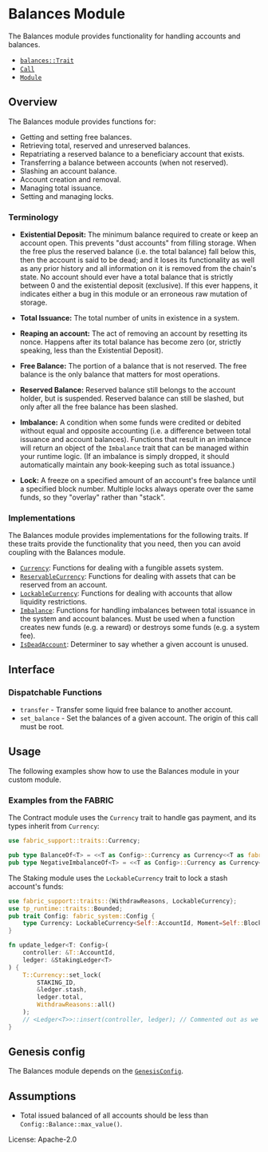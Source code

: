 # Balances Module

The Balances module provides functionality for handling accounts and balances.

- [`balances::Trait`](https://docs.rs/noble-balances/latest/noble_balances/trait.Trait.html)
- [`Call`](https://docs.rs/noble-balances/latest/noble_balances/enum.Call.html)
- [`Module`](https://docs.rs/noble-balances/latest/noble_balances/struct.Module.html)

## Overview

The Balances module provides functions for:

- Getting and setting free balances.
- Retrieving total, reserved and unreserved balances.
- Repatriating a reserved balance to a beneficiary account that exists.
- Transferring a balance between accounts (when not reserved).
- Slashing an account balance.
- Account creation and removal.
- Managing total issuance.
- Setting and managing locks.

### Terminology

- **Existential Deposit:** The minimum balance required to create or keep an account open. This prevents
"dust accounts" from filling storage. When the free plus the reserved balance (i.e. the total balance)
  fall below this, then the account is said to be dead; and it loses its functionality as well as any
  prior history and all information on it is removed from the chain's state.
  No account should ever have a total balance that is strictly between 0 and the existential
  deposit (exclusive). If this ever happens, it indicates either a bug in this module or an
  erroneous raw mutation of storage.

- **Total Issuance:** The total number of units in existence in a system.

- **Reaping an account:** The act of removing an account by resetting its nonce. Happens after its
total balance has become zero (or, strictly speaking, less than the Existential Deposit).

- **Free Balance:** The portion of a balance that is not reserved. The free balance is the only
  balance that matters for most operations.

- **Reserved Balance:** Reserved balance still belongs to the account holder, but is suspended.
  Reserved balance can still be slashed, but only after all the free balance has been slashed.

- **Imbalance:** A condition when some funds were credited or debited without equal and opposite accounting
(i.e. a difference between total issuance and account balances). Functions that result in an imbalance will
return an object of the `Imbalance` trait that can be managed within your runtime logic. (If an imbalance is
simply dropped, it should automatically maintain any book-keeping such as total issuance.)

- **Lock:** A freeze on a specified amount of an account's free balance until a specified block number. Multiple
locks always operate over the same funds, so they "overlay" rather than "stack".

### Implementations

The Balances module provides implementations for the following traits. If these traits provide the functionality
that you need, then you can avoid coupling with the Balances module.

- [`Currency`](https://docs.rs/fabric-support/latest/fabric_support/traits/trait.Currency.html): Functions for dealing with a
fungible assets system.
- [`ReservableCurrency`](https://docs.rs/fabric-support/latest/fabric_support/traits/trait.ReservableCurrency.html):
Functions for dealing with assets that can be reserved from an account.
- [`LockableCurrency`](https://docs.rs/fabric-support/latest/fabric_support/traits/trait.LockableCurrency.html): Functions for
dealing with accounts that allow liquidity restrictions.
- [`Imbalance`](https://docs.rs/fabric-support/latest/fabric_support/traits/trait.Imbalance.html): Functions for handling
imbalances between total issuance in the system and account balances. Must be used when a function
creates new funds (e.g. a reward) or destroys some funds (e.g. a system fee).
- [`IsDeadAccount`](https://docs.rs/fabric-support/latest/fabric_support/traits/trait.IsDeadAccount.html): Determiner to say whether a
given account is unused.

## Interface

### Dispatchable Functions

- `transfer` - Transfer some liquid free balance to another account.
- `set_balance` - Set the balances of a given account. The origin of this call must be root.

## Usage

The following examples show how to use the Balances module in your custom module.

### Examples from the FABRIC

The Contract module uses the `Currency` trait to handle gas payment, and its types inherit from `Currency`:

```rust
use fabric_support::traits::Currency;

pub type BalanceOf<T> = <<T as Config>::Currency as Currency<<T as fabric_system::Config>::AccountId>>::Balance;
pub type NegativeImbalanceOf<T> = <<T as Config>::Currency as Currency<<T as fabric_system::Config>::AccountId>>::NegativeImbalance;

```

The Staking module uses the `LockableCurrency` trait to lock a stash account's funds:

```rust
use fabric_support::traits::{WithdrawReasons, LockableCurrency};
use tp_runtime::traits::Bounded;
pub trait Config: fabric_system::Config {
	type Currency: LockableCurrency<Self::AccountId, Moment=Self::BlockNumber>;
}

fn update_ledger<T: Config>(
	controller: &T::AccountId,
	ledger: &StakingLedger<T>
) {
	T::Currency::set_lock(
		STAKING_ID,
		&ledger.stash,
		ledger.total,
		WithdrawReasons::all()
	);
	// <Ledger<T>>::insert(controller, ledger); // Commented out as we don't have access to Staking's storage here.
}
```

## Genesis config

The Balances module depends on the [`GenesisConfig`](https://docs.rs/noble-balances/latest/noble_balances/struct.GenesisConfig.html).

## Assumptions

* Total issued balanced of all accounts should be less than `Config::Balance::max_value()`.

License: Apache-2.0
